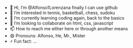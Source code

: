 - 👋 Hi, I’m @Alfonso1Lorenzana finally I can use github
- 👀 I’m interested in tennis, basketball, chess, sudoku
- 🌱 I’m currently learning coding again, back to the basics
- 💞️ I’m looking to collaborate on html, css, javascript
- 📫 How to reach me either here or through another means
- 😄 Pronouns: Alfonso, He, Mr., Mister
- ⚡ Fun fact: ...

<!---
Alfonso1Lorenzana/Alfonso1Lorenzana is a ✨ special ✨ repository because its `README.md` (this file) appears on your GitHub profile.
You can click the Preview link to take a look at your changes.
--->

